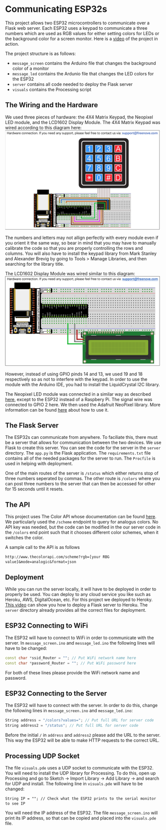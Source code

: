 # Communicating ESP32s

This project allows two ESP32 microcontrollers to communicate over a Flask web server. Each ESP32 uses a keypad to communicate a three numbers which are used as RGB values for either setting colors for LEDs or the background color for a screen monitor. Here is a [video](https://www.youtube.com/watch?v=a1yPacIG4h4&ab_channel=ChiannaLiCohen) of the project in action. 

The project structure is as follows:
* `message_screen` contains the Arduino file that changes the background color of a monitor
* `message_led` contains the Ardunio file that changes the LED colors for the ESP32
* `server` contains all code needed to deploy the Flask server
* `visuals` contains the Processing script


## The Wiring and the Hardware
We used three pieces of hardware: the 4X4 Matrix Keypad, the Neopixel LED module, and the LCD1602 Display Module.
The 4X4 Matrix Keypad was wired according to this diagram here:
<br>
 <img src="https://github.com/mwinitch/CommunicatingESP32s/blob/master/imgs/keypad.png" width="500">
 <br>

The numbers and letters may not allign perfectly with every module even if you orient it the same way, so bear in mind that you may have to manually calibrate the code so that you are properly controlling the rows and columns. You will also have to install the keypad library from Mark Stanley and Alexander Brevig by going to Tools > Manage Libraries, and then searching for the library title.

The LCD1602 Display Module was wired similar to this diagram: 
<br>
 <img src="https://github.com/mwinitch/CommunicatingESP32s/blob/master/imgs/lcd.png" width="500">
 <br>

However, instead of using GPIO pinds 14 and 13, we used 19 and 18 respectively so as not to interfere with the keypad. In order to use the module with the Arduino IDE, you had to install the LiquidCrystal I2C library.

The Neopixel LED module was connected in a similar way as described [here](https://github.com/Cina10/EmbeddedSys_Generative), except to the ESP32 instead of a Raspbery Pi. The signal wire was connected to GPIO 2 here. We then used the Adafruit NeoPixel library. More information can be found [here](https://learn.adafruit.com/adafruit-neopixel-uberguide/arduino-library-use) about how to use it. 


## The Flask Server
The ESP32s can communicate from anywhere. To faciliate this, there must be a server that allows for communication between the two devices. We use Flask to create this server. You can see the code for the server in the `server` directory. The `app.py` is the Flask application. The `requirements.txt` file contains all of the needed packages for the server to run. The `Procfile` is used in helping with deployment. 

One of the main routes of the server is `/status` which either returns stop of three numbers seperated by commas. The other route is `/colors` where you can post three numbers to the server that can then be accessed for other for 15 seconds until it resets. 

## The API
This project uses The Color API whose documentation can be found [here](http://www.thecolorapi.com/). We particularly used the `/scheme` endpoint to query for analogus colors. No API key was needed, but the code can be modified in the our server code in the `/colors` end point such that it chooses different color schemes, when it switches the color. 

A sample call to the API is as follows
~~~ 
http://www.thecolorapi.com/scheme?rgb=[your RBG value]&mode=analogic&format=json
~~~

## Deployment
While you can run the server locally, it will have to be deployed in order to properly be used. You can deploy to any cloud service you like such as Heroku, AWS, DigitalOcean, etc. For this project we deployed to Heroky. [This video](https://www.youtube.com/watch?v=Li0Abz-KT78&ab_channel=Codemy.com) can show you how to deploy a Flask server to Heroku. The `server` directory already provides all the correct files for deployment.

## ESP32 Connecting to WiFi
The ESP32 will have to connect to WiFi in order to communicate with the server. In `message_screen.ino` and `message_led.ino` the following lines will have to be changed:
~~~C++
const char *ssid_Router = ""; // Put WiFi network name here
const char *password_Router = ""; // Put WiFi password here
~~~
For both of these lines please provide the WiFi network name and password. 

## ESP32 Connecting to the Server
The ESP32 will have to connect with the server. In order to do this, change the following lines in `message_screen.ino` and `message_led.ino`:
~~~C++
String address = "/colors?values="; // Put full URL for server code
String address2 = "/status"; // Put full URL for server code
~~~
Before the initial `/` in `address` and `address2` please add the URL to the server. This way the ESP32 will be able to make HTTP requests to the correct URL. 

## Processing UDP Socket
The file `visuals.pde` uses a UDP socket to communicate with the ESP32. You will need to install the UDP library for Processing. To do this, open up Processing and go to Sketch -> Import Library -> Add Library -> and search for UDP and install. The following line in `visuals.pde` will have to be changed:
~~~Processing
String IP = ""; // Check what the ESP32 prints to the serial monitor to see IP
~~~
You will need the IP address of the ESP32. The file `message_screen.ino` will print its IP address, so that can be copied and placed into the `visuals.pde` file. 
